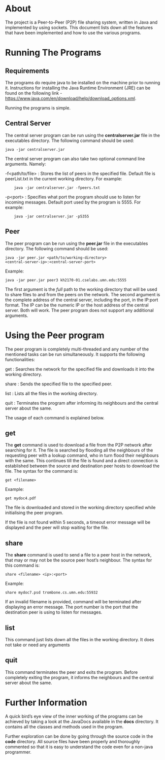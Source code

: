 About
=====

The project is a Peer-to-Peer (P2P) file sharing system, written in Java
and implemented by using sockets. This document lists down all the
features that have been implemented and how to use the various programs.


Running The Programs
====================

Requirements
------------

The programs do require java to be installed on the machine prior to
running it. Instructions for installing the Java Runtime Environment
(JRE) can be found on the following link -
<https://www.java.com/en/download/help/download_options.xml>. 

Running the programs is simple.

Central Server
--------------

The central server program can be run using the **centralserver.jar**
file in the executables directory. The following command should be used:

    java -jar centralserver.jar

The central server program can also take two optional command line
arguments. Namely:

-f\<path/to/file\>
:   Stores the list of peers in the specified file. Default file is
    peerList.txt in the current working directory. For example:

        java -jar centralserver.jar -fpeers.txt

-p\<port\>
:   Specifies what port the program should use to listen for incoming
    messages. Default port used by the program is $5555$. For example:

        java -jar centralserver.jar -p5355

Peer
----

The peer program can be run using the **peer.jar** file in the
executables directory. The following command should be used:

    java -jar peer.jar <path/to/working-directory>
    <central-server-ip>:<central-server-port>

Example:

    java -jar peer.jar peer3 kh2170-01.cselabs.umn.edu:5555

The first argument is the *full* path to the working directory that will
be used to share files to and from the peers on the network. The second
argument is the complete address of the central server, including the
port, in the IP:port format. The IP can be the numeric IP or the host
address of the central server. Both will work. The peer program does not
support any additional arguments.

Using the Peer program
======================

The peer program is completely multi-threaded and any number of the
mentioned tasks can be run simultaneously. It supports the following
functionalities:

get
:   Searches the network for the specified file and downloads it into
    the working directory.

share
:   Sends the specified file to the specified peer.

list
:   Lists all the files in the working directory.

quit
:   Terminates the program after informing its neighbours and the
    central server about the same.

The usage of each command is explained below.

get
---

The **get** command is used to download a file from the P2P network
after searching for it. The file is searched by flooding all the
neighbours of the requesting peer with a lookup command, who in turn
flood their neighbours with the same. This continues till the file is
found and a direct connection is established between the source and
destination peer hosts to download the file. The syntax for the command
is:

    get <filename>

Example:

    get mydoc4.pdf

The file is downloaded and stored in the working directory specified
while initialising the peer program.

If the file is not found within 5 seconds, a timeout error message will
be displayed and the peer will stop waiting for the file.

share
-----

The **share** command is used to send a file to a peer host in the
network, that may or may not be the source peer host’s neighbour. The
syntax for this command is:

    share <filename> <ip>:<port>

Example:

    share mydoc7.psd trombone.cs.umn.edu:55932

If an invalid filename is provided, command will be terminated after
displaying an error message. The port number is the port that the
destination peer is using to listen for messages.

list
----

This command just lists down all the files in the working directory. It
does not take or need any arguments

quit
----

This command terminates the peer and exits the program. Before
completely exiting the program, it informs the neighbours and the
central server about the same.

Further Information
===================

A quick bird’s eye view of the inner working of the programs can be
achieved by taking a look at the JavaDocs available in the **docs**
directory. It contains all the classes and methods used in the program.

Further exploration can be done by going through the source code in the
**code** directory. All source files have been properly and thoroughly
commented so that it is easy to understand the code even for a non-java
programmer.
